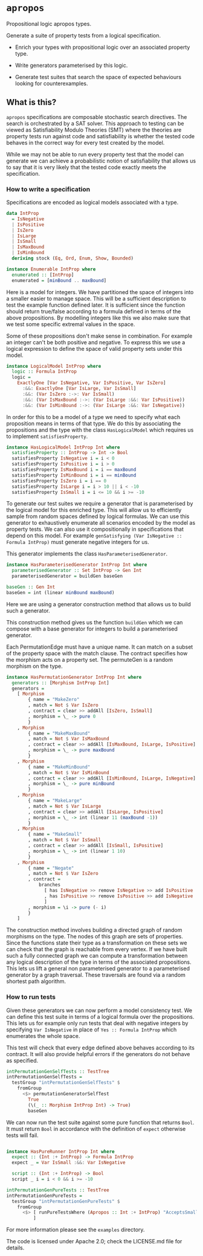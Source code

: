 # `apropos`
Propositional logic apropos types.

Generate a suite of property tests from a logical specification.


  - Enrich your types with propositional logic over an associated property type.

  - Write generators parameterised by this logic.

  - Generate test suites that search the space of expected behaviours looking for counterexamples.


## What is this?
`apropos` specifications are composable stochastic search directives. The search is orchestrated by a SAT solver. This approach to testing can be viewed as Satisfiability Modulo Theories (SMT) where the theories are property tests run against code and satisfiability is whether the tested code behaves in the correct way for every test created by the model.

While we may not be able to run every property test that the model can generate we can achieve a probabilistic notion of satisfiability that allows us to say that it is very likely that the tested code exactly meets the specification.

### How to write a specification
Specifications are encoded as logical models associated with a type.

```Haskell
data IntProp
  = IsNegative
  | IsPositive
  | IsZero
  | IsLarge
  | IsSmall
  | IsMaxBound
  | IsMinBound
  deriving stock (Eq, Ord, Enum, Show, Bounded)

instance Enumerable IntProp where
  enumerated :: [IntProp]
  enumerated = [minBound .. maxBound]
```
Here is a model for integers. We have partitioned the space of integers into a smaller easier to manage space. This will be a sufficient description to test the example function defined later. It is sufficient since the function should return true/false according to a formula defined in terms of the above propositions. By modelling integers like this we also make sure that we test some specific extremal values in the space.

Some of these propositions don't make sense in combination. For example an integer can't be both positive and negative. To express this we use a logical expression to define the space of valid property sets under this model.

```Haskell
instance LogicalModel IntProp where
  logic :: Formula IntProp
  logic =
    ExactlyOne [Var IsNegative, Var IsPositive, Var IsZero]
      :&&: ExactlyOne [Var IsLarge, Var IsSmall]
      :&&: (Var IsZero :->: Var IsSmall)
      :&&: (Var IsMaxBound :->: (Var IsLarge :&&: Var IsPositive))
      :&&: (Var IsMinBound :->: (Var IsLarge :&&: Var IsNegative))
```

In order for this to be a model of a type we need to specify what each proposition means in terms of that type. We do this by associating the propositions and the type with the class `HasLogicalModel` which requires us to implement `satisfiesProperty`.

```Haskell
instance HasLogicalModel IntProp Int where
  satisfiesProperty :: IntProp -> Int -> Bool
  satisfiesProperty IsNegative i = i < 0
  satisfiesProperty IsPositive i = i > 0
  satisfiesProperty IsMaxBound i = i == maxBound
  satisfiesProperty IsMinBound i = i == minBound
  satisfiesProperty IsZero i = i == 0
  satisfiesProperty IsLarge i = i > 10 || i < -10
  satisfiesProperty IsSmall i = i <= 10 && i >= -10
```

To generate our test suites we require a generator that is parameterised by the logical model for this enriched type. This will allow us to efficiently sample from random spaces defined by logical formulas. We can use this generator to exhaustively enumerate all scenarios encoded by the model as property tests. We can also use it compositionally in specifications that depend on this model. For example `genSatisfying (Var IsNegative :: Formula IntProp)` must generate negative integers for us.

This generator implements the class `HasParameterisedGenerator`.

```Haskell
instance HasParameterisedGenerator IntProp Int where
  parameterisedGenerator :: Set IntProp -> Gen Int
  parameterisedGenerator = buildGen baseGen

baseGen :: Gen Int
baseGen = int (linear minBound maxBound)
```

Here we are using a generator construction method that allows us to build such a generator.

This construction method gives us the function `buildGen` which we can compose with a base generator for integers to build a parameterised generator.


Each PermutationEdge must have a unique name. It can match on a subset of the property space with the match clause. The contract specifies how the morphism acts on a property set. The permuteGen is a random morphism on the type.

```Haskell
instance HasPermutationGenerator IntProp Int where
  generators :: [Morphism IntProp Int]
  generators =
    [ Morphism
        { name = "MakeZero"
        , match = Not $ Var IsZero
        , contract = clear >> addAll [IsZero, IsSmall]
        , morphism = \_ -> pure 0
        }
    , Morphism
        { name = "MakeMaxBound"
        , match = Not $ Var IsMaxBound
        , contract = clear >> addAll [IsMaxBound, IsLarge, IsPositive]
        , morphism = \_ -> pure maxBound
        }
    , Morphism
        { name = "MakeMinBound"
        , match = Not $ Var IsMinBound
        , contract = clear >> addAll [IsMinBound, IsLarge, IsNegative]
        , morphism = \_ -> pure minBound
        }
    , Morphism
        { name = "MakeLarge"
        , match = Not $ Var IsLarge
        , contract = clear >> addAll [IsLarge, IsPositive]
        , morphism = \_ -> int (linear 11 (maxBound -1))
        }
    , Morphism
        { name = "MakeSmall"
        , match = Not $ Var IsSmall
        , contract = clear >> addAll [IsSmall, IsPositive]
        , morphism = \_ -> int (linear 1 10)
        }
    , Morphism
        { name = "Negate"
        , match = Not $ Var IsZero
        , contract =
            branches
              [ has IsNegative >> remove IsNegative >> add IsPositive
              , has IsPositive >> remove IsPositive >> add IsNegative
              ]
        , morphism = \i -> pure (- i)
        }
    ]


```

The construction method involves building a directed graph of random morphisms on the type. The nodes of this graph are sets of properties. Since the functions state their type as a transformation on these sets we can check that the graph is reachable from every vertex. If we have built such a fully connected graph we can compute a transformation between any logical description of the type in terms of the associated propositions. This lets us lift a general non parameterised generator to a parameterised generator by a graph traversal. These traversals are found via a random shortest path algorithm.

### How to run tests

Given these generators we can now perform a model consistency test. We can define this test suite in terms of a logical formula over the propositions. This lets us for example only run tests that deal with negative integers by specifying `Var IsNegative` in place of `Yes :: Formula IntProp` which enumerates the whole space.

This test will check that every edge defined above behaves according to its contract. It will also provide helpful errors if the generators do not behave as specified.

```Haskell
intPermutationGenSelfTests :: TestTree
intPermutationGenSelfTests =
  testGroup "intPermutationGenSelfTests" $
    fromGroup
      <$> permutationGeneratorSelfTest
        True
        (\(_ :: Morphism IntProp Int) -> True)
        baseGen
```

We can now run the test suite against some pure function that returns `Bool`. It must return `Bool` in accordance with the definition of `expect` otherwise tests will fail.

```Haskell

instance HasPureRunner IntProp Int where
  expect :: (Int :+ IntProp) -> Formula IntProp
  expect _ = Var IsSmall :&&: Var IsNegative

  script :: (Int :+ IntProp) -> Bool
  script _ i = i < 0 && i >= -10

intPermutationGenPureTests :: TestTree
intPermutationGenPureTests =
  testGroup "intPermutationGenPureTests" $
    fromGroup
      <$> [ runPureTestsWhere (Apropos :: Int :+ IntProp) "AcceptsSmallNegativeInts" Yes
          ]
```

For more information please see the `examples` directory.

The code is licensed under Apache 2.0; check the LICENSE.md file for details.
